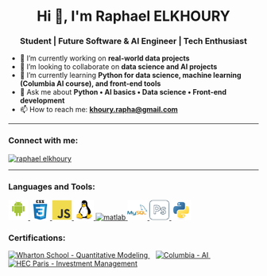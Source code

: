 <h1 align="center">Hi 👋, I'm Raphael ELKHOURY</h1>
<h3 align="center">Student | Future Software & AI Engineer | Tech Enthusiast</h3>

- 🔭 I’m currently working on **real-world data projects**  
- 👯 I’m looking to collaborate on **data science and AI projects**  
- 🌱 I’m currently learning **Python for data science, machine learning (Columbia AI course), and front-end tools**  
- 💬 Ask me about **Python • AI basics • Data science • Front-end development**  
- 📫 How to reach me: **khoury.rapha@gmail.com**

---

<h3 align="left">Connect with me:</h3>
<p align="left">
  <a href="https://www.linkedin.com/in/raphael-elkhoury" target="blank">
    <img align="center" src="https://raw.githubusercontent.com/rahuldkjain/github-profile-readme-generator/master/src/images/icons/Social/linked-in-alt.svg" alt="raphael elkhoury" height="30" width="40" />
  </a>
</p>

---

<h3 align="left">Languages and Tools:</h3>
<p align="left">
  <a href="https://developer.android.com" target="_blank" rel="noreferrer">
    <img src="https://raw.githubusercontent.com/devicons/devicon/master/icons/android/android-original-wordmark.svg" alt="android" width="40" height="40"/>
  </a>
  <a href="https://www.w3schools.com/css/" target="_blank" rel="noreferrer">
    <img src="https://raw.githubusercontent.com/devicons/devicon/master/icons/css3/css3-original-wordmark.svg" alt="css3" width="40" height="40"/>
  </a>
  <a href="https://developer.mozilla.org/en-US/docs/Web/JavaScript" target="_blank" rel="noreferrer">
    <img src="https://raw.githubusercontent.com/devicons/devicon/master/icons/javascript/javascript-original.svg" alt="javascript" width="40" height="40"/>
  </a>
  <a href="https://www.linux.org/" target="_blank" rel="noreferrer">
    <img src="https://raw.githubusercontent.com/devicons/devicon/master/icons/linux/linux-original.svg" alt="linux" width="40" height="40"/>
  </a>
  <a href="https://www.mathworks.com/" target="_blank" rel="noreferrer">
    <img src="https://upload.wikimedia.org/wikipedia/commons/2/21/Matlab_Logo.png" alt="matlab" width="40" height="40"/>
  </a>
  <a href="https://www.mysql.com/" target="_blank" rel="noreferrer">
    <img src="https://raw.githubusercontent.com/devicons/devicon/master/icons/mysql/mysql-original-wordmark.svg" alt="mysql" width="40" height="40"/>
  </a>
  <a href="https://www.photoshop.com/en" target="_blank" rel="noreferrer">
    <img src="https://raw.githubusercontent.com/devicons/devicon/master/icons/photoshop/photoshop-line.svg" alt="photoshop" width="40" height="40"/>
  </a>
  <a href="https://www.python.org" target="_blank" rel="noreferrer">
    <img src="https://raw.githubusercontent.com/devicons/devicon/master/icons/python/python-original.svg" alt="python" width="40" height="40"/>
  </a>
</p>
<h3 align="left">Certifications:</h3>
<p align="left">
  <a href="https://coursera.org/share/ad7acc5a5eb81cc6396e707205c3d8f5" target="_blank">
    <img src="https://marcomm.wharton.upenn.edu/wp-content/uploads/2023/01/Wharton_Logo_Circle-1.png" alt="Wharton School - Quantitative Modeling" width="120" />
  </a>
  &nbsp;&nbsp;
  <a href="https://badges.plus.columbia.edu/298f783e-86e9-464f-ad4f-06a7f908f684#acc.wkyvHJMt" target="_blank">
    <img src="https://gimgs2.nohat.cc/thumb/f/640/columbia-university-logo-png-transparent-columbia-university-logo--comdlpng6961338.jpg" alt="Columbia - AI" width="100" />
  </a>
  &nbsp;&nbsp;
  <a href="https://www.coursera.org/account/accomplishments/records/3O768X2KK0OD" target="_blank">
    <img src="https://encrypted-tbn0.gstatic.com/images?q=tbn:ANd9GcSUR2x7rHh7P6zer_EdUzpse9BXRy4u4MmxgQ&s" alt="HEC Paris - Investment Management" width="100" />
  </a>
</p>


